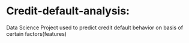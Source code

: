 # Credit-default-analysis:
Data Science Project used to predict credit default behavior on basis of certain factors(features)
